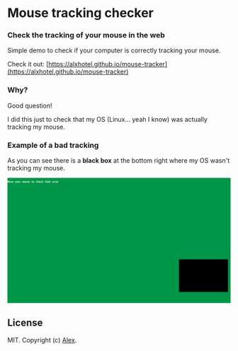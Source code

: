 # Mouse tracking checker

### Check the tracking of your mouse in the web

Simple demo to check if your computer is correctly tracking your mouse.

Check it out: [https://alxhotel.github.io/mouse-tracker](https://alxhotel.github.io/mouse-tracker)

### Why?

Good question!

I did this just to check that my OS (Linux... yeah I know) was actually tracking my mouse.

### Example of a bad tracking

As you can see there is a **black box** at the bottom right where my OS wasn't tracking my mouse.

![example bad trackiong](assets/example-bad-tracking.png)

## License

MIT. Copyright (c) [Alex](https://github.com/alxhotel).

